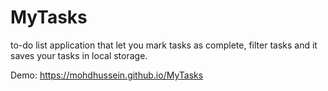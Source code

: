 # MyTasks

to-do list application that let you mark tasks as complete, filter tasks and it saves your tasks in local storage.

Demo: https://mohdhussein.github.io/MyTasks
